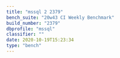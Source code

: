 ```yaml
---
title: "mssql 2 2379"
bench_suite: "20w43 CI Weekly Benchmark"
build_number: "2379"
dbprofile: "mssql"
classifier: ""
date: 2020-10-19T15:23:34
type: "bench"
---
```

